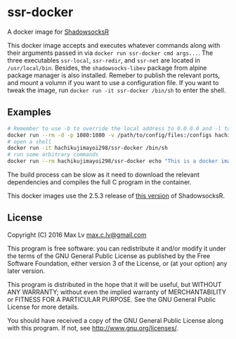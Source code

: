 # ssr-docker
A docker image for [ShadowsocksR](https://github.com/shadowsocksrr/shadowsocksr-libev)

This docker image accepts and executes whatever commands along with their arguments passed in via `docker run ssr-docker cmd args...`. The three executables `ssr-local`, `ssr-redir`, and `ssr-net` are located in `/usr/local/bin`. Besides, the `shadowsocks-libev` package from alpine package manager is also installed. Remeber to publish the relevant ports, and mount a volumn if you want to use a configuration file. If you want to tweak the image, run `docker run -it ssr-docker /bin/sh` to enter the shell.

## Examples
```sh
# Remember to use -b to override the local address to 0.0.0.0 and -l to override the local port to the published port on the host (1080 here)
docker run --rm -d -p 1080:1080 -v /path/to/config/files:/configs hachikujimayoi298/ssr-docker ssr-local -b 0.0.0.0 -l 1080 -c /configs/some_config.json
# open a shell
docker run -it hachikujimayoi298/ssr-docker /bin/sh
# run some arbitrary commands
docker run --rm hachikujimayoi298/ssr-docker echo "This is a docker image for shadowsocksR." 
```

The build process can be slow as it need to download the relevant dependencies and compiles the full C program in the container.

This docker images use the 2.5.3 release of [this version](https://github.com/shadowsocksrr/shadowsocksr-libev/tree/Akkariiin/master) of ShadowsocksR.

## License

Copyright (C) 2016 Max Lv max.c.lv@gmail.com

This program is free software: you can redistribute it and/or modify it under the terms of the GNU General Public License as published by the Free Software Foundation, either version 3 of the License, or (at your option) any later version.

This program is distributed in the hope that it will be useful, but WITHOUT ANY WARRANTY; without even the implied warranty of MERCHANTABILITY or FITNESS FOR A PARTICULAR PURPOSE. See the GNU General Public License for more details.

You should have received a copy of the GNU General Public License along with this program. If not, see http://www.gnu.org/licenses/.
